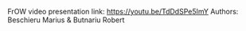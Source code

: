 FrOW video presentation link:
https://youtu.be/TdDdSPe5ImY
Authors: Beschieru Marius & Butnariu Robert
